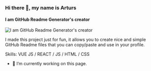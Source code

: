 ### Hi there 👋, my name is Arturs
#### I am GitHub Readme Generator's creator
![I am GitHub Readme Generator's creator](https://github.com/Shahzadrahim-dev/shahzadrahim-dev/blob/main/workingOut.gif)

I made this project just for fun, it allows you to create nice and simple GitHub Readme files that you can copy/paste and use in your profile.

Skills: VUE JS / REACT / JS / HTML / CSS

- 🔭 I’m currently working on this page. 





